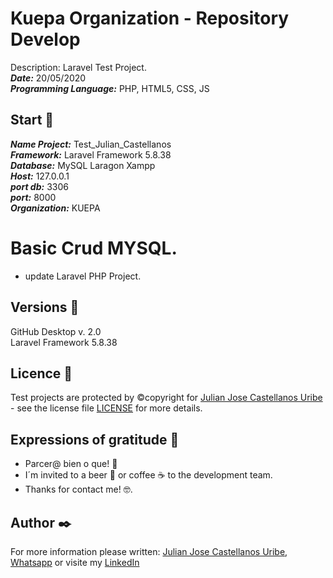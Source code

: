 # Kuepa Organization - Repository Develop
Description: Laravel Test Project.   
***Date:*** 20/05/2020   
***Programming Language:*** PHP, HTML5, CSS, JS    

## Start 🚀  
***Name Project:*** Test_Julian_Castellanos   
***Framework:*** Laravel Framework 5.8.38  
***Database:*** MySQL Laragon Xampp    
***Host:*** 127.0.0.1  
***port db:*** 3306  
***port:*** 8000  
***Organization:*** KUEPA     

# Basic Crud MYSQL.
+ update Laravel PHP Project.

## Versions 📌  
GitHub Desktop v. 2.0  
Laravel Framework 5.8.38   

## Licence 📄  
Test projects are protected by ©copyright for [Julian Jose Castellanos Uribe](mailto:guitarrajulian@hotmail.com?subject=Julian%20Test%20Project%20GitHub!) - see the license file [LICENSE](LICENSE) for more details.  

## Expressions of gratitude 🎁  
* Parcer@ bien o que! 📢
* I´m invited to a beer 🍺 or coffee ☕ to the development team.
* Thanks for contact me! 🤓.

## Author ✒️  
For more information please written: [Julian Jose Castellanos Uribe](mailto:guitarrajulian@hotmail.com?subject=Julian%20Test%20Project%20GitHub!), [Whatsapp](https://api.whatsapp.com/send?phone=+573508084099&text=Hello%20Julian%20Jose%20Castellanos%20Uribe%20) or visite my [LinkedIn](https://co.linkedin.com/in/juli%C3%A1n-jos%C3%A9-castellanos-uribe-7763a2178)


